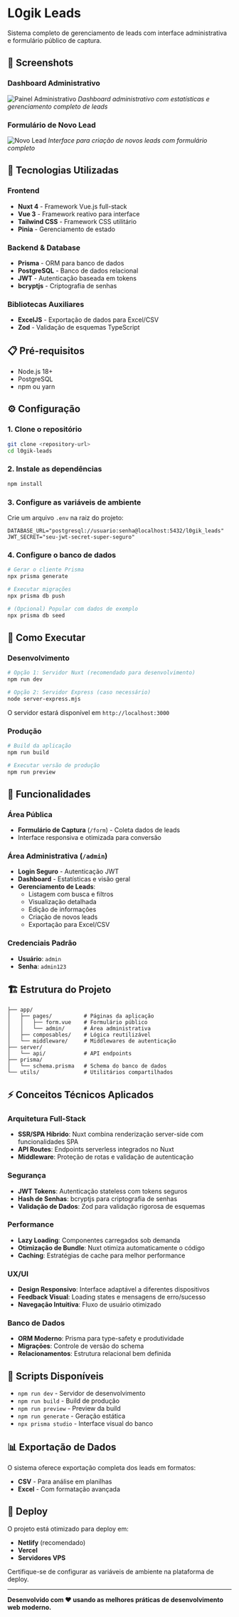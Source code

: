 # L0gik Leads

Sistema completo de gerenciamento de leads com interface administrativa e formulário público de captura.

## 📱 Screenshots

### Dashboard Administrativo
![Painel Administrativo](./assets/admin-dashboard.png)
*Dashboard administrativo com estatísticas e gerenciamento completo de leads*

### Formulário de Novo Lead
![Novo Lead](./assets/novo-lead-form.png)
*Interface para criação de novos leads com formulário completo*

## 🚀 Tecnologias Utilizadas

### Frontend
- **Nuxt 4** - Framework Vue.js full-stack
- **Vue 3** - Framework reativo para interface
- **Tailwind CSS** - Framework CSS utilitário
- **Pinia** - Gerenciamento de estado

### Backend & Database
- **Prisma** - ORM para banco de dados
- **PostgreSQL** - Banco de dados relacional
- **JWT** - Autenticação baseada em tokens
- **bcryptjs** - Criptografia de senhas

### Bibliotecas Auxiliares
- **ExcelJS** - Exportação de dados para Excel/CSV
- **Zod** - Validação de esquemas TypeScript

## 📋 Pré-requisitos

- Node.js 18+ 
- PostgreSQL
- npm ou yarn

## ⚙️ Configuração

### 1. Clone o repositório
```bash
git clone <repository-url>
cd l0gik-leads
```

### 2. Instale as dependências
```bash
npm install
```

### 3. Configure as variáveis de ambiente
Crie um arquivo `.env` na raiz do projeto:
```env
DATABASE_URL="postgresql://usuario:senha@localhost:5432/l0gik_leads"
JWT_SECRET="seu-jwt-secret-super-seguro"
```

### 4. Configure o banco de dados
```bash
# Gerar o cliente Prisma
npx prisma generate

# Executar migrações
npx prisma db push

# (Opcional) Popular com dados de exemplo
npx prisma db seed
```

## 🎯 Como Executar

### Desenvolvimento
```bash
# Opção 1: Servidor Nuxt (recomendado para desenvolvimento)
npm run dev

# Opção 2: Servidor Express (caso necessário)
node server-express.mjs
```
O servidor estará disponível em `http://localhost:3000`

### Produção
```bash
# Build da aplicação
npm run build

# Executar versão de produção
npm run preview
```

## 📱 Funcionalidades

### Área Pública
- **Formulário de Captura** (`/form`) - Coleta dados de leads
- Interface responsiva e otimizada para conversão

### Área Administrativa (`/admin`)
- **Login Seguro** - Autenticação JWT
- **Dashboard** - Estatísticas e visão geral
- **Gerenciamento de Leads**:
  - Listagem com busca e filtros
  - Visualização detalhada
  - Edição de informações
  - Criação de novos leads
  - Exportação para Excel/CSV

### Credenciais Padrão
- **Usuário**: `admin`
- **Senha**: `admin123`

## 🏗️ Estrutura do Projeto

```
├── app/
│   ├── pages/          # Páginas da aplicação
│   │   ├── form.vue    # Formulário público
│   │   └── admin/      # Área administrativa
│   ├── composables/    # Lógica reutilizável
│   └── middleware/     # Middlewares de autenticação
├── server/
│   └── api/            # API endpoints
├── prisma/
│   └── schema.prisma   # Schema do banco de dados
└── utils/              # Utilitários compartilhados
```

## ⚡ Conceitos Técnicos Aplicados

### Arquitetura Full-Stack
- **SSR/SPA Híbrido**: Nuxt combina renderização server-side com funcionalidades SPA
- **API Routes**: Endpoints serverless integrados no Nuxt
- **Middleware**: Proteção de rotas e validação de autenticação

### Segurança
- **JWT Tokens**: Autenticação stateless com tokens seguros
- **Hash de Senhas**: bcryptjs para criptografia de senhas
- **Validação de Dados**: Zod para validação rigorosa de esquemas

### Performance
- **Lazy Loading**: Componentes carregados sob demanda
- **Otimização de Bundle**: Nuxt otimiza automaticamente o código
- **Caching**: Estratégias de cache para melhor performance

### UX/UI
- **Design Responsivo**: Interface adaptável a diferentes dispositivos
- **Feedback Visual**: Loading states e mensagens de erro/sucesso
- **Navegação Intuitiva**: Fluxo de usuário otimizado

### Banco de Dados
- **ORM Moderno**: Prisma para type-safety e produtividade
- **Migrações**: Controle de versão do schema
- **Relacionamentos**: Estrutura relacional bem definida

## 🔧 Scripts Disponíveis

- `npm run dev` - Servidor de desenvolvimento
- `npm run build` - Build de produção
- `npm run preview` - Preview da build
- `npm run generate` - Geração estática
- `npx prisma studio` - Interface visual do banco

## 📊 Exportação de Dados

O sistema oferece exportação completa dos leads em formatos:
- **CSV** - Para análise em planilhas
- **Excel** - Com formatação avançada

## 🚀 Deploy

O projeto está otimizado para deploy em:
- **Netlify** (recomendado)
- **Vercel**
- **Servidores VPS**

Certifique-se de configurar as variáveis de ambiente na plataforma de deploy.

---

**Desenvolvido com ❤️ usando as melhores práticas de desenvolvimento web moderno.**